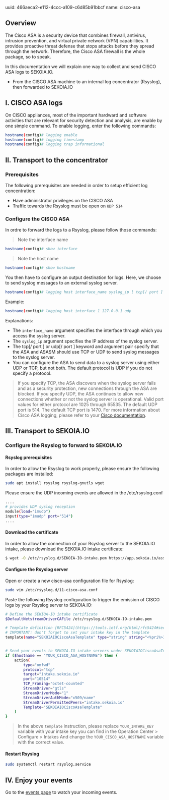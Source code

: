 uuid: 466aeca2-e112-4ccc-a109-c6d85b91bbcf 
name: cisco-asa

## Overview

The Cisco ASA is a security device that combines firewall, antivirus, intrusion prevention, and virtual private network (VPN) capabilities. It provides proactive threat defense that stops attacks before they spread through the network. Therefore, the Cisco ASA firewall is the whole package, so to speak.

In this documentation we will explain one way to collect and send CISCO ASA logs to SEKOIA.IO.

- From the CISCO ASA machine to an internal log concentrator (Rsyslog), then forwarded to SEKOIA.IO

## I. CISCO ASA logs

On CISCO appliances, most of the important hardward and software activities that are relevant for security detection and analysis, are enable by one simple command.
To enable logging, enter the following commands:

```bash
hostname(config)# logging enable
hostname(config)# logging timestamp
hostname(config)# logging trap informational
```

## II. Transport to the concentrator

### Prerequisites
The following prerequisites are needed in order to setup efficient log concentration:

- Have administrator privileges on the CISCO ASA
- Traffic towards the Rsyslog must be open on `UDP 514`

### Configure the CISCO ASA
In ordre to forward the logs to a Rsyslog, please follow those commands:

> Note the interface name
```bash
hostname(config)# show interface
```

> Note the host name
```bash
hostname(config)# show hostname
```

You then have to configure an output destination for logs. Here, we choose to send syslog messages to an external syslog server.
```bash
hostname(config)# logging host interface_name syslog_ip [ tcp[/ port ] udp [/ port ]
```

Example:
```bash
hostname(config)# logging host interface_1 127.0.0.1 udp
```

Explanations:

- The `interface_name` argument specifies the interface through which you access the syslog server.
- The `syslog_ip` argument specifies the IP address of the syslog server.
- The tcp[/ port ] or udp[/ port ] keyword and argument pair specify that the ASA and ASASM should use TCP or UDP to send syslog messages to the syslog server.
- You can configure the ASA to send data to a syslog server using either UDP or TCP, but not both. The default protocol is UDP if you do not specify a protocol.

> If you specify TCP, the ASA discovers when the syslog server fails and as a security protection, new connections through the ASA are blocked. 
> If you specify UDP, the ASA continues to allow new connections whether or not the syslog server is operational. Valid port values for either protocol are 1025 through 65535. The default UDP port is 514. The default TCP port is 1470.
> For more information about Cisco ASA logging, please refer to your [Cisco documentation](https://www.cisco.com/c/en/us/td/docs/security/asa/asa-cli-reference/S/asa-command-ref-S.html).

## III. Transport to SEKOIA.IO

### Configure the Rsyslog to forward to SEKOIA.IO

#### Rsyslog prerequisites
In order to allow the Rsyslog to work properly, please ensure the following packages are installed:

```bash
sudo apt install rsyslog rsyslog-gnutls wget
```

Please ensure the UDP incoming events are allowed in the /etc/rsyslog.conf
```bash
....
# provides UDP syslog reception
module(load="imudp")
input(type="imudp" port="514")
....
```

#### Download the certificate
In order to allow the connection of your Rsyslog server to the SEKOIA.IO intake, please download the SEKOIA.IO intake certificate:

```bash
$ wget -O /etc/rsyslog.d/SEKOIA-IO-intake.pem https://app.sekoia.io/assets/files/SEKOIA-IO-intake.pem
```

#### Configure the Rsyslog server
Open or create a new cisco-asa configuration file for Rsyslog:
```bash
sudo vim /etc/rsyslog.d/11-cisco-asa.conf
```

Paste the following Rsyslog configuration to trigger the emission of CISCO logs by your Rsyslog server to SEKOIA.IO:
```bash
# Define the SEKIOA-IO intake certificate
$DefaultNetstreamDriverCAFile /etc/rsyslog.d/SEKOIA-IO-intake.pem

# Template definition [RFC5424](https://tools.ietf.org/html/rfc5424#section-7.2.2)
# IMPORTANT: don't forget to set your intake key in the template
template(name="SEKOIAIOCiscoAsaTemplate" type="string" string="<%pri%>1 %timestamp:::date-rfc3339% %hostname% %app-name% %procid% LOG [SEKOIA@53288 intake_key=\"YOUR_INTAKE_KEY\"] %msg%\n")


# Send your events to SEKOIA.IO intake servers under SEKOIAIOCiscoAsaTemplate template
if ($hostname == "YOUR_CISCO_ASA_HOSTNAME") then {
    action(
        type="omfwd"
        protocol="tcp"
        target="intake.sekoia.io"
        port="10514"
        TCP_Framing="octet-counted"
        StreamDriver="gtls"
        StreamDriverMode="1"
        StreamDriverAuthMode="x509/name"
        StreamDriverPermittedPeers="intake.sekoia.io"
        Template="SEKOIAIOCiscoAsaTemplate"
    )
}
```

> In the above `template` instruction, please replace `YOUR_INTAKE_KEY` variable with your intake key you can find in the Operation Center > Configure > Intakes
> And change the `YOUR_CISCO_ASA_HOSTNAME` variable with the correct value.

#### Restart Rsyslog

```bash
sudo systemctl restart rsyslog.service
```

## IV. Enjoy your events

Go to the [events page](/sic/events) to watch your incoming events.
